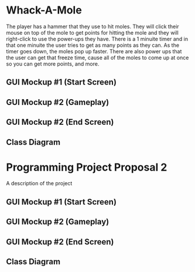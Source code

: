# Whack-A-Mole
The player has a hammer that they use to hit moles. They will click their mouse on top of the mole to get points for hitting the mole and they will right-click to use the power-ups they have. There is a 1 minuite timer and in that one minuite the user tries to get as many points as they can. As the timer goes down, the moles pop up faster. There are also power ups that the user can get that freeze time, cause all of the moles to come up at once so you can get more points, and more. 

## GUI Mockup #1 (Start Screen)

## GUI Mockup #2 (Gameplay)

## GUI Mockup #2 (End Screen)

## Class Diagram

# Programming Project Proposal 2
A description of the project

## GUI Mockup #1 (Start Screen)

## GUI Mockup #2 (Gameplay)

## GUI Mockup #2 (End Screen)

## Class Diagram
